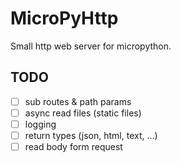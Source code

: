 # MicroPyHttp

Small http web server for micropython.

## TODO
- [ ] sub routes & path params
- [ ] async read files (static files)
- [ ] logging
- [ ] return types (json, html, text, ...)
- [ ] read body form request
